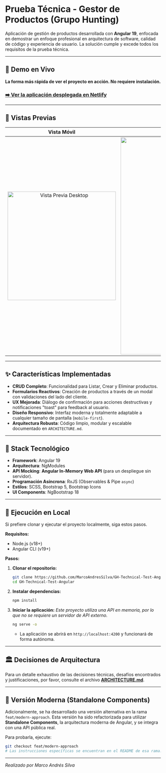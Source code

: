 # Prueba Técnica - Gestor de Productos (Grupo Hunting)

Aplicación de gestión de productos desarrollada con **Angular 19**, enfocada en demostrar un enfoque profesional en arquitectura de software, calidad de código y experiencia de usuario. La solución cumple y excede todos los requisitos de la prueba técnica.

---

## 🚀 Demo en Vivo

**La forma más rápida de ver el proyecto en acción. No requiere instalación.**

### **[➡️ Ver la aplicación desplegada en Netlify](https://gh-technical-test-angular.netlify.app/)**

---

## 📸 Vistas Previas

| Vista Móvil | Vista  de Escritorio |
| :---: | :---: |
| <img src="https://github.com/user-attachments/assets/a583123e-291f-4573-bfca-a513dc817e25" alt="Vista Previa Desktop" width="350" /> | <img src="https://github.com/user-attachments/assets/c4ff488f-e95a-457a-9931-1d6e083a4e7b" alt="Vista Previa Mobil" width="700" /> |


---

## ✨ Características Implementadas

-   **CRUD Completo**: Funcionalidad para Listar, Crear y Eliminar productos.
-   **Formularios Reactivos**: Creación de productos a través de un modal con validaciones del lado del cliente.
-   **UX Mejorada**: Diálogo de confirmación para acciones destructivas y notificaciones "toast" para feedback al usuario.
-   **Diseño Responsivo**: Interfaz moderna y totalmente adaptable a cualquier tamaño de pantalla (`mobile-first`).
-   **Arquitectura Robusta**: Código limpio, modular y escalable documentado en `ARCHITECTURE.md`.

---

## 🚀 Stack Tecnológico

-   **Framework**: Angular 19
-   **Arquitectura**: NgModules
-   **API Mocking**: **Angular In-Memory Web API** (para un despliegue sin servidor).
-   **Programación Asíncrona**: RxJS (Observables & Pipe `async`)
-   **Estilos**: SCSS, Bootstrap 5, Bootstrap Icons
-   **UI Components**: NgBootstrap 18

---

## 🔧 Ejecución en Local

Si prefiere clonar y ejecutar el proyecto localmente, siga estos pasos.

**Requisitos:**
-   Node.js (v18+)
-   Angular CLI (v19+)

**Pasos:**

1.  **Clonar el repositorio:**
    ```bash
    git clone https://github.com/MarcoAndresSilva/GH-Technical-Test-Angular.git
    cd GH-Technical-Test-Angular
    ```

2.  **Instalar dependencias:**
    ```bash
    npm install
    ```

3.  **Iniciar la aplicación:**
    *Este proyecto utiliza una API en memoria, por lo que no se requiere un servidor de API externo.*
    ```bash
    ng serve -o
    ```
    *   La aplicación se abrirá en `http://localhost:4200` y funcionará de forma autónoma.

---

## 🏛️ Decisiones de Arquitectura

Para un detalle exhaustivo de las decisiones técnicas, desafíos encontrados y justificaciones, por favor, consulte el archivo [**ARCHITECTURE.md**](ARCHITECTURE.md).

---

## 🌟 Versión Moderna (Standalone Components)

Adicionalmente, se ha desarrollado una versión alternativa en la rama `feat/modern-approach`. Esta versión ha sido refactorizada para utilizar **Standalone Components**, la arquitectura moderna de Angular, y se integra con una API pública real.

Para probarla, ejecute:
```bash
git checkout feat/modern-approach
# Las instrucciones específicas se encuentran en el README de esa rama.
```
---
*Realizado por Marco Andrés Silva*
